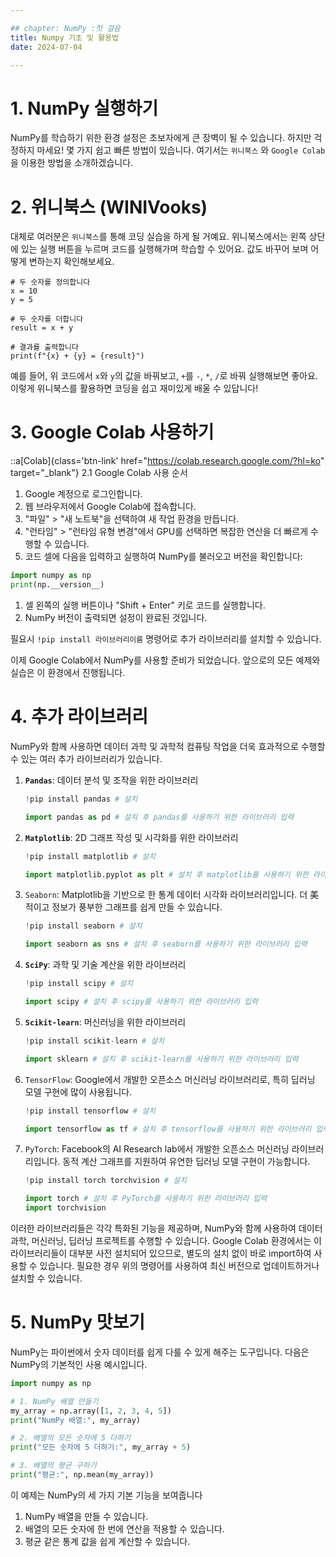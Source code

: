 ```yaml
---

## chapter: NumPy :첫 걸음
title: Numpy 기초 및 활용법
date: 2024-07-04

---
```


# 1. NumPy 실행하기

NumPy를 학습하기 위한 환경 설정은 초보자에게 큰 장벽이 될 수 있습니다. 하지만 걱정하지 마세요! 몇 가지 쉽고 빠른 방법이 있습니다. 여기서는 `위니북스`  와  `Google Colab` 을 이용한 방법을 소개하겠습니다.

# 2. 위니북스 (WINIVooks)

대체로 여러분은 `위니북스`를 통해 코딩 실습을 하게 될 거예요. 위니북스에서는 왼쪽 상단에 있는 실행 버튼을 누르며 코드를 실행해가며 학습할 수 있어요. 값도 바꾸어 보며 어떻게 변하는지 확인해보세요.

```python-exec
# 두 숫자를 정의합니다
x = 10
y = 5

# 두 숫자를 더합니다
result = x + y

# 결과를 출력합니다
print(f"{x} + {y} = {result}")
```

예를 들어,  위 코드에서 `x`와 `y`의 값을 바꿔보고, `+`를 `-`, `*`, `/`로 바꿔 실행해보면 좋아요. 이렇게 위니북스를 활용하면 코딩을 쉽고 재미있게 배울 수 있답니다!

# 3. Google Colab 사용하기

::a[Colab]{class='btn-link' href="https://colab.research.google.com/?hl=ko" target="_blank"}
2.1 Google Colab 사용 순서

1. Google 계정으로 로그인합니다.
2. 웹 브라우저에서 Google Colab에 접속합니다.
3. "파일" > "새 노트북"을 선택하여 새 작업 환경을 만듭니다.
4. "런타임" > "런타임 유형 변경"에서 GPU를 선택하면 복잡한 연산을 더 빠르게 수행할 수 있습니다.
5. 코드 셀에 다음을 입력하고 실행하여 NumPy를 불러오고 버전을 확인합니다:

```python
import numpy as np
print(np.__version__)
```

1. 셀 왼쪽의 실행 버튼이나 "Shift + Enter" 키로 코드를 실행합니다.
2. NumPy 버전이 출력되면 설정이 완료된 것입니다.

필요시 `!pip install 라이브러리이름` 명령어로 추가 라이브러리를 설치할 수 있습니다.

이제 Google Colab에서 NumPy를 사용할 준비가 되었습니다. 앞으로의 모든 예제와 실습은 이 환경에서 진행됩니다.

# 4. 추가 라이브러리

NumPy와 함께 사용하면 데이터 과학 및 과학적 컴퓨팅 작업을 더욱 효과적으로 수행할 수 있는 여러 추가 라이브러리가 있습니다.

1. **`Pandas`**: 데이터 분석 및 조작을 위한 라이브러리
    
    ```python
    !pip install pandas # 설치
    
    import pandas as pd # 설치 후 pandas를 사용하기 위한 라이브러리 입력
    
    ```
    
2. **`Matplotlib`**: 2D 그래프 작성 및 시각화를 위한 라이브러리
    
    ```python
    !pip install matplotlib # 설치
    
    import matplotlib.pyplot as plt # 설치 후 matplotlib를 사용하기 위한 라이브러리 입력
    
    ```
    
3. `Seaborn`: Matplotlib을 기반으로 한 통계 데이터 시각화 라이브러리입니다. 더 美적이고 정보가 풍부한 그래프를 쉽게 만들 수 있습니다.
    
    ```python
    !pip install seaborn # 설치
    
    import seaborn as sns # 설치 후 seaborn를 사용하기 위한 라이브러리 입력
    
    ```
    
4. **`SciPy`**: 과학 및 기술 계산을 위한 라이브러리
    
    ```python
    !pip install scipy # 설치
    
    import scipy # 설치 후 scipy를 사용하기 위한 라이브러리 입력
    
    ```
    
5. **`Scikit-learn`**: 머신러닝을 위한 라이브러리
    
    ```python
    !pip install scikit-learn # 설치
    
    import sklearn # 설치 후 scikit-learn를 사용하기 위한 라이브러리 입력
    
    ```
    
6. `TensorFlow`: Google에서 개발한 오픈소스 머신러닝 라이브러리로, 특히 딥러닝 모델 구현에 많이 사용됩니다.
    
    ```python
    !pip install tensorflow # 설치
    
    import tensorflow as tf # 설치 후 tensorflow를 사용하기 위한 라이브러리 입력
    
    ```
    
7. `PyTorch`: Facebook의 AI Research lab에서 개발한 오픈소스 머신러닝 라이브러리입니다. 동적 계산 그래프를 지원하여 유연한 딥러닝 모델 구현이 가능합니다.
    
    ```python
    !pip install torch torchvision # 설치
    
    import torch # 설치 후 PyTorch를 사용하기 위한 라이브러리 입력
    import torchvision
    
    ```
    

이러한 라이브러리들은 각각 특화된 기능을 제공하며, NumPy와 함께 사용하여 데이터 과학, 머신러닝, 딥러닝 프로젝트를 수행할 수 있습니다. Google Colab 환경에서는 이 라이브러리들이 대부분 사전 설치되어 있으므로, 별도의 설치 없이 바로 import하여 사용할 수 있습니다. 필요한 경우 위의 명령어를 사용하여 최신 버전으로 업데이트하거나 설치할 수 있습니다.

# 5. NumPy 맛보기

NumPy는 파이썬에서 숫자 데이터를 쉽게 다룰 수 있게 해주는 도구입니다. 다음은 NumPy의 기본적인 사용 예시입니다.

```python
import numpy as np

# 1. NumPy 배열 만들기
my_array = np.array([1, 2, 3, 4, 5])
print("NumPy 배열:", my_array)

# 2. 배열의 모든 숫자에 5 더하기
print("모든 숫자에 5 더하기:", my_array + 5)

# 3. 배열의 평균 구하기
print("평균:", np.mean(my_array))
```

이 예제는 NumPy의 세 가지 기본 기능을 보여줍니다

1. NumPy 배열을 만들 수 있습니다.
2. 배열의 모든 숫자에 한 번에 연산을 적용할 수 있습니다.
3. 평균 같은 통계 값을 쉽게 계산할 수 있습니다.

